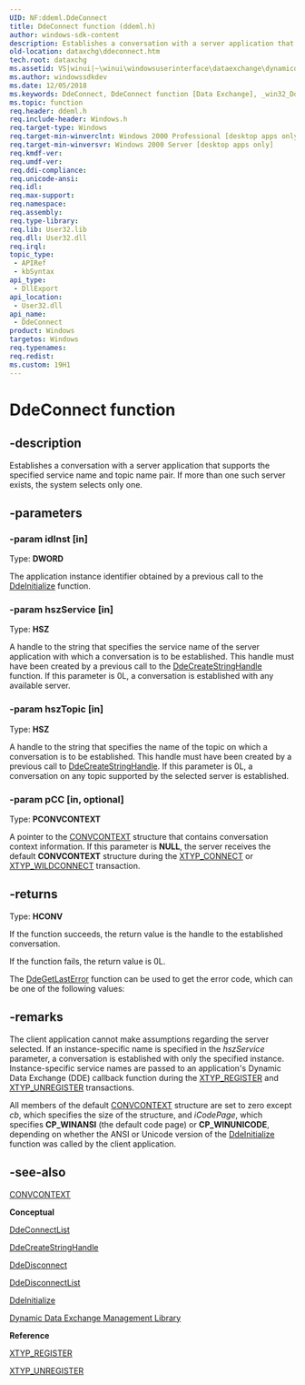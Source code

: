 ```yaml
---
UID: NF:ddeml.DdeConnect
title: DdeConnect function (ddeml.h)
author: windows-sdk-content
description: Establishes a conversation with a server application that supports the specified service name and topic name pair. If more than one such server exists, the system selects only one.
old-location: dataxchg\ddeconnect.htm
tech.root: dataxchg
ms.assetid: VS|winui|~\winui\windowsuserinterface\dataexchange\dynamicdataexchangemanagementlibrary\dynamicdataexchangemanagementreference\dynamicdataexchangemanagementfunctions\ddeconnect.htm
ms.author: windowssdkdev
ms.date: 12/05/2018
ms.keywords: DdeConnect, DdeConnect function [Data Exchange], _win32_DdeConnect, _win32_ddeconnect_cpp, dataxchg.ddeconnect, ddeml/DdeConnect, winui._win32_ddeconnect
ms.topic: function
req.header: ddeml.h
req.include-header: Windows.h
req.target-type: Windows
req.target-min-winverclnt: Windows 2000 Professional [desktop apps only]
req.target-min-winversvr: Windows 2000 Server [desktop apps only]
req.kmdf-ver: 
req.umdf-ver: 
req.ddi-compliance: 
req.unicode-ansi: 
req.idl: 
req.max-support: 
req.namespace: 
req.assembly: 
req.type-library: 
req.lib: User32.lib
req.dll: User32.dll
req.irql: 
topic_type:
 - APIRef
 - kbSyntax
api_type:
 - DllExport
api_location:
 - User32.dll
api_name:
 - DdeConnect
product: Windows
targetos: Windows
req.typenames: 
req.redist: 
ms.custom: 19H1
---
```


# DdeConnect function


## -description


Establishes a conversation with a server application that supports the specified service name and topic name pair. If more than one such server exists, the system selects only one. 


## -parameters




### -param idInst [in]

Type: <b>DWORD</b>

The application instance identifier obtained by a previous call to the <a href="https://msdn.microsoft.com/en-us/library/ms648757(v=VS.85).aspx">DdeInitialize</a> function. 


### -param hszService [in]

Type: <b>HSZ</b>

A handle to the string that specifies the service name of the server application with which a conversation is to be established. This handle must have been created by a previous call to the <a href="https://msdn.microsoft.com/en-us/library/ms648748(v=VS.85).aspx">DdeCreateStringHandle</a> function. If this parameter is 0L, a conversation is established with any available server. 


### -param hszTopic [in]

Type: <b>HSZ</b>

A handle to the string that specifies the name of the topic on which a conversation is to be established. This handle must have been created by a previous call to <a href="https://msdn.microsoft.com/en-us/library/ms648748(v=VS.85).aspx">DdeCreateStringHandle</a>. If this parameter is 0L, a conversation on any topic supported by the selected server is established. 


### -param pCC [in, optional]

Type: <b>PCONVCONTEXT</b>

A pointer to the <a href="https://msdn.microsoft.com/en-us/library/ms648730(v=VS.85).aspx">CONVCONTEXT</a> structure that contains conversation context information. If this parameter is <b>NULL</b>, the server receives the default <b>CONVCONTEXT</b> structure during the 
					<a href="https://msdn.microsoft.com/en-us/library/ms648718(v=VS.85).aspx">XTYP_CONNECT</a> or 
					<a href="https://msdn.microsoft.com/en-us/library/ms648728(v=VS.85).aspx">XTYP_WILDCONNECT</a> transaction. 
					


## -returns



Type: <b>HCONV</b>

If the function succeeds, the return value is the handle to the established conversation.

If the function fails, the return value is 0L. 

The <a href="https://msdn.microsoft.com/en-us/library/ms648755(v=VS.85).aspx">DdeGetLastError</a> function can be used to get the error code, which can be one of the following values: 




## -remarks



The client application cannot make assumptions regarding the server selected. If an instance-specific name is specified in the 
				<i>hszService</i> parameter, a conversation is established with only the specified instance. Instance-specific service names are passed to an application's Dynamic Data Exchange (DDE) callback function during the <a href="https://msdn.microsoft.com/en-us/library/ms648725(v=VS.85).aspx">XTYP_REGISTER</a> and <a href="https://msdn.microsoft.com/en-us/library/ms648727(v=VS.85).aspx">XTYP_UNREGISTER</a> transactions. 

All members of the default <a href="https://msdn.microsoft.com/en-us/library/ms648730(v=VS.85).aspx">CONVCONTEXT</a> structure are set to zero except 
				<i>cb</i>, which specifies the size of the structure, and 
				<i>iCodePage</i>, which specifies <b>CP_WINANSI</b> (the default code page) or <b>CP_WINUNICODE</b>, depending on whether the ANSI or Unicode version of the <a href="https://msdn.microsoft.com/en-us/library/ms648757(v=VS.85).aspx">DdeInitialize</a> function was called by the client application. 




## -see-also




<a href="https://msdn.microsoft.com/en-us/library/ms648730(v=VS.85).aspx">CONVCONTEXT</a>



<b>Conceptual</b>



<a href="https://msdn.microsoft.com/en-us/library/ms648746(v=VS.85).aspx">DdeConnectList</a>



<a href="https://msdn.microsoft.com/en-us/library/ms648748(v=VS.85).aspx">DdeCreateStringHandle</a>



<a href="https://msdn.microsoft.com/en-us/library/ms648749(v=VS.85).aspx">DdeDisconnect</a>



<a href="https://msdn.microsoft.com/en-us/library/ms648750(v=VS.85).aspx">DdeDisconnectList</a>



<a href="https://msdn.microsoft.com/en-us/library/ms648757(v=VS.85).aspx">DdeInitialize</a>



<a href="https://msdn.microsoft.com/en-us/library/ms648712(v=VS.85).aspx">Dynamic Data Exchange Management Library</a>



<b>Reference</b>



<a href="https://msdn.microsoft.com/en-us/library/ms648725(v=VS.85).aspx">XTYP_REGISTER</a>



<a href="https://msdn.microsoft.com/en-us/library/ms648727(v=VS.85).aspx">XTYP_UNREGISTER</a>
 

 

